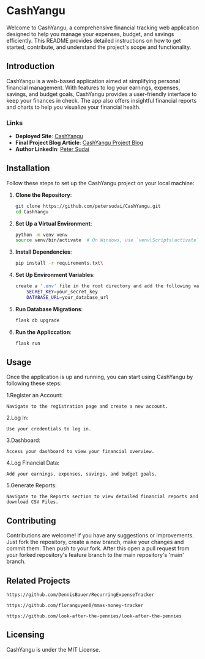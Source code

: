 # CashYangu

Welcome to CashYangu, a comprehensive financial tracking web application designed to help you manage your expenses, budget, and savings efficiently. This README provides detailed instructions on how to get started, contribute, and understand the project's scope and functionality.

## Introduction

CashYangu is a web-based application aimed at simplifying personal financial management. With features to log your earnings, expenses, savings, and budget goals, CashYangu provides a user-friendly interface to keep your finances in check. The app also offers insightful financial reports and charts to help you visualize your financial health.

### Links

- **Deployed Site**: [CashYangu](https://cash-yangu-r3t1h6r11-petersudais-projects.vercel.app/)
- **Final Project Blog Article**: [CashYangu Project Blog](https://your-blog-url.com)
- **Author LinkedIn**: [Peter Sudai](https://www.linkedin.com/in/peter-sudai-3b467313b/)

## Installation

Follow these steps to set up the CashYangu project on your local machine:

1. **Clone the Repository**:
   ```bash
   git clone https://github.com/petersudai/CashYangu.git
   cd CashYangu
2. **Set Up a Virtual Environment**:
   ```bash
   python -m venv venv
   source venv/bin/activate  # On Windows, use `venv\Scripts\activate`

3. **Install Dependencies**:
    ```bash
    pip install -r requirements.txt\

4. **Set Up Environment Variables**:
    ```bash
    create a '.env' file in the root directory and add the following variables:
        SECRET_KEY=your_secret_key
        DATABASE_URL=your_database_url

5. **Run Database Migrations**:
    ```bash
    flask db upgrade

6. **Run the Appliccation**:
    ```bash
    flask run


## Usage

Once the application is up and running, you can start using CashYangu by following these steps:

1.Register an Account:

    Navigate to the registration page and create a new account.
2.Log In:

    Use your credentials to log in.
3.Dashboard:

    Access your dashboard to view your financial overview.
4.Log Financial Data:

    Add your earnings, expenses, savings, and budget goals.
5.Generate Reports: 

    Navigate to the Reports section to view detailed financial reports and download CSV Files.

## Contributing

Contributions are welcome! If you have any suggestions or improvements. Just fork the repository, create a new branch, make your changes and commit them. Then push to your fork.
After this open a pull request from your forked repository's feature branch to the main repository's 'main' branch.

## Related Projects

    https://github.com/DennisBauer/RecurringExpenseTracker

    https://github.com/floranguyen0/mmas-money-tracker

    https://github.com/look-after-the-pennies/look-after-the-pennies

## Licensing

CashYangu is under the MIT License.



